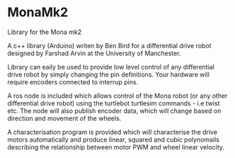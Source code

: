 # MonaMk2
Library for the Mona mk2

A c++ library (Arduino) writen by Ben Bird for a differential drive robot designed by Farshad Arvin at the University of Manchester.

Library can eaily be used to provide low level control of any differential drive robot by simply changing the pin definitions. Your hardware will require encoders connected to interrup pins.

A ros node is included which allows control of the Mona robot (or any other differential drive robot) using the turtlebot turtlesim commands - i.e twist etc. The node will also publish encoder data, which will change based on direction and movement of the wheels. 

A characterisation program is provided which will characterise the drive motors automatically and produce linear, squared and cubic polynomails describing the relationship between motor PWM and wheel linear velocity. 


